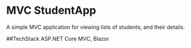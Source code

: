 # MVC StudentApp
A simple MVC application for viewing lists of students, and their details.

##TechStack
ASP.NET Core MVC, Blazor
